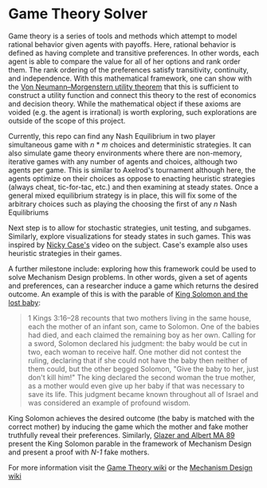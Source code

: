 # Game Theory Solver
Game theory is a series of tools and methods which attempt to model rational behavior given agents with payoffs. Here, rational behavior is defined as having complete and transitive preferences. In other words, each agent is able to compare the value for all of her options and rank order them. The rank ordering of the preferences satisfy transitivity, continuity, and independence. With this mathematical framework, one can show with the [Von Neumann–Morgenstern utility theorem](https://en.wikipedia.org/wiki/Von_Neumann%E2%80%93Morgenstern_utility_theorem) that this is sufficient to construct a utility function and connect this theory to the rest of economics and decision theory. While the mathematical object if these axioms are voided (e.g. the agent is irrational) is worth exploring, such explorations are outside of the scope of this project.

Currently, this repo can find any Nash Equilibrium in two player simultaneous game with *n* * *m* choices and deterministic strategies. It can also simulate game theory environments where there are non-memory, iterative games with any number of agents and choices, although two agents per game. This is similar to Axelrod's tournament although here, the agents optimize on their choices as oppose to enacting heuristic strategies (always cheat, tic-for-tac, etc.) and then examining at steady states. Once a general mixed equilibrium strategy is in place, this will fix some of the arbitrary choices such as playing the choosing the first of any *n* Nash Equilibriums

Next step is to allow for stochastic strategies, unit testing, and subgames. Similarly, explore visualizations for steady states in such games. This was inspired by [Nicky Case's](http://ncase.me/trust/) video on the subject. Case's example also uses heuristic strategies in their games.

A further milestone include: exploring how this framework could be used to solve Mechanism Design problems. In other words, given a set of agents and preferences, can a researcher induce a game which returns the desired outcome. An example of this is with the parable of [King Solomon and the lost baby](https://en.wikipedia.org/wiki/Judgment_of_Solomon):
>1 Kings 3:16–28 recounts that two mothers living in the same house, each the mother of an infant son, came to Solomon. One of the babies had died, and each claimed the remaining boy as her own. Calling for a sword, Solomon declared his judgment: the baby would be cut in two, each woman to receive half. One mother did not contest the ruling, declaring that if she could not have the baby then neither of them could, but the other begged Solomon, "Give the baby to her, just don't kill him!"
The king declared the second woman the true mother, as a mother would even give up her baby if that was necessary to save its life. This judgment became known throughout all of Israel and was considered an example of profound wisdom.

 King Solomon achieves the desired outcome (the baby is matched with the correct mother) by inducing the game which the mother and fake mother truthfully reveal their preferences. Similarly, [Glazer and Albert MA 89](http://citeseerx.ist.psu.edu/viewdoc/download?doi=10.1.1.397.1288&rep=rep1&type=pdf) present the King Solomon parable in the framework of Mechanism Design and present a proof with *N-1* fake mothers.

For more information visit the [Game Theory wiki](https://en.wikipedia.org/wiki/Game_theory) or the [Mechanism Design wiki](https://en.wikipedia.org/wiki/Mechanism_design)
